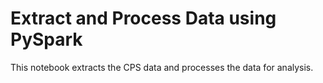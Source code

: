 # Extract and Process Data using PySpark
This notebook extracts the CPS data and processes the data for analysis.
